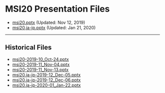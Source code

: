 <!--
This is a machine generated file,
and should not be edited,
as it will be overwritten with future updates.

If you have questions around this process
please contact Scott Cate
-->

# MSI20 Presentation Files

- [msi20.pptx](https://globaleventcdn.blob.core.windows.net/assets/msi/msi20/msi20.pptx) (Updated: Nov 12, 2019)
- [msi20.ja-jp.pptx](https://globaleventcdn.blob.core.windows.net/assets/msi/msi20/msi20.ja-jp.pptx) (Updated: Jan 21, 2020)
---
## Historical Files
- [msi20-2019-10_Oct-24.pptx](https://globaleventcdn.blob.core.windows.net/assets/msi/msi20/msi20-2019-10_Oct-24.pptx)
- [msi20-2019-11_Nov-04.pptx](https://globaleventcdn.blob.core.windows.net/assets/msi/msi20/msi20-2019-11_Nov-04.pptx)
- [msi20-2019-11_Nov-13.pptx](https://globaleventcdn.blob.core.windows.net/assets/msi/msi20/msi20-2019-11_Nov-13.pptx)
- [msi20.ja-jp-2019-12_Dec-05.pptx](https://globaleventcdn.blob.core.windows.net/assets/msi/msi20/msi20.ja-jp-2019-12_Dec-05.pptx)
- [msi20.ja-jp-2019-12_Dec-06.pptx](https://globaleventcdn.blob.core.windows.net/assets/msi/msi20/msi20.ja-jp-2019-12_Dec-06.pptx)
- [msi20.ja-jp-2020-01_Jan-22.pptx](https://globaleventcdn.blob.core.windows.net/assets/msi/msi20/msi20.ja-jp-2020-01_Jan-22.pptx)


